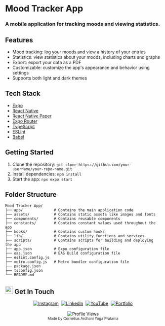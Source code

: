# Mood Tracker App

### A mobile application for tracking moods and viewing statistics.

## Features

* Mood tracking: log your moods and view a history of your entries
* Statistics: view statistics about your moods, including charts and graphs
* Export: export your data as a PDF
* Customizable: customize the app's appearance and behavior using settings
* Supports both light and dark themes

## Tech Stack

* [Expo](https://expo.dev/)
* [React Native](https://reactnative.dev/)
* [React Native Paper](https://reactnativepaper.com/)
* [Expo Router](https://docs.expo.dev/versions/latest/sdk/router/)
* [TypeScript](https://www.typescriptlang.org/)
* [ESLint](https://eslint.org/)
* [Babel](https://babeljs.io/)

## Getting Started

1. Clone the repository: `git clone https://github.com/your-username/your-repo-name.git`
2. Install dependencies: `npm install`
3. Start the app: `npx expo start`

## Folder Structure
```
Mood Tracker App/
├── app/              # Contains the main application code
├── assets/           # Contains static assets like images and fonts
├── components/       # Contains reusable components
├── constants/        # Contains constant values used throughout the app
├── hooks/            # Contains custom hooks
├── lib/              # Contains utility functions and services
├── scripts/          # Contains scripts for building and deploying the app
├── app.json          # Expo configuration file
├── eas.json          # EAS Build configuration file
├── eslint.config.js
├── metro.config.js   # Metro bundler configuration file
├── package.json
├── tsconfig.json
└── README.md
```

## <img src="https://media.giphy.com/media/hvRJCLFzcasrR4ia7z/giphy.gif" width="25px" alt="waving hand"> Get In Touch
<div align="center">
  <a href="https://www.instagram.com/corneliusyoga" target="_blank"><img src="https://img.shields.io/badge/Instagram-%23E4405F.svg?&style=for-the-badge&logo=instagram&logoColor=white" alt="Instagram"></a>&nbsp;
  <a href="https://www.linkedin.com/in/cornelius-yoga-783b6a291" target="_blank"><img src="https://img.shields.io/badge/LinkedIn-%230077B5.svg?&style=for-the-badge&logo=linkedin&logoColor=white" alt="LinkedIn"></a>&nbsp;
  <a href="https://www.youtube.com/channel/UCj0TlW5vLO6r_Nlwc8oFBpw" target="_blank"><img src="https://img.shields.io/badge/YouTube-%23FF0000.svg?&style=for-the-badge&logo=youtube&logoColor=white" alt="YouTube"></a>&nbsp;
  <a href="https://corneliusyoga.vercel.app" target="_blank"><img src="https://img.shields.io/badge/Portfolio-%23000000.svg?&style=for-the-badge&logo=react&logoColor=white" alt="Portfolio"></a>
  <br/><br/>
  <img src="https://komarev.com/ghpvc/?username=CZY774&style=flat-square&color=0366D6" alt="Profile Views" />
  <br/>
  <sub>Made by Cornelius Ardhani Yoga Pratama</sub>
</div>
